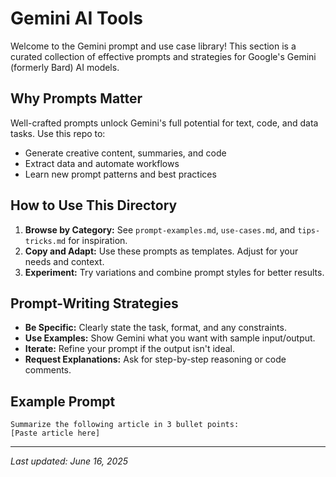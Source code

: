 # Gemini AI Tools

Welcome to the Gemini prompt and use case library! This section is a curated collection of effective prompts and strategies for Google's Gemini (formerly Bard) AI models.

## Why Prompts Matter

Well-crafted prompts unlock Gemini's full potential for text, code, and data tasks. Use this repo to:
- Generate creative content, summaries, and code
- Extract data and automate workflows
- Learn new prompt patterns and best practices

## How to Use This Directory

1. **Browse by Category:** See `prompt-examples.md`, `use-cases.md`, and `tips-tricks.md` for inspiration.
2. **Copy and Adapt:** Use these prompts as templates. Adjust for your needs and context.
3. **Experiment:** Try variations and combine prompt styles for better results.

## Prompt-Writing Strategies

- **Be Specific:** Clearly state the task, format, and any constraints.
- **Use Examples:** Show Gemini what you want with sample input/output.
- **Iterate:** Refine your prompt if the output isn't ideal.
- **Request Explanations:** Ask for step-by-step reasoning or code comments.

## Example Prompt

```
Summarize the following article in 3 bullet points:
[Paste article here]
```

---

*Last updated: June 16, 2025*
